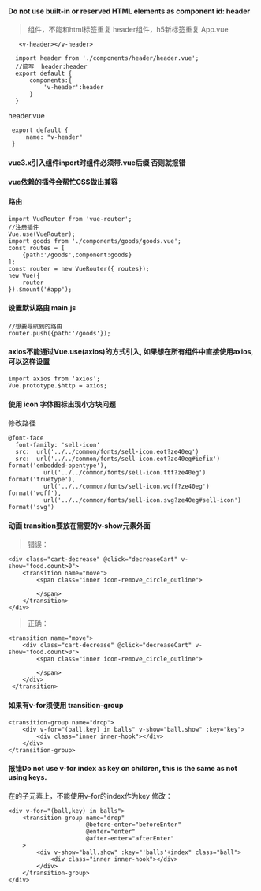 #### Do not use built-in or reserved HTML elements as component id: header
>组件，不能和html标签重复
>header组件，h5新标签重复
App.vue
```
   <v-header></v-header>

  import header from './components/header/header.vue';
  //简写  header:header
  export default {
      components:{
          'v-header':header
      }
  }
```
header.vue
```
 export default {
     name: "v-header"
 }
```

#### vue3.x引入组件inport时组件必须带.vue后缀 否则就报错
#### vue依赖的插件会帮忙CSS做出兼容
#### 路由
```
import VueRouter from 'vue-router';
//注册插件
Vue.use(VueRouter);
import goods from './components/goods/goods.vue';
const routes = [
    {path:'/goods',component:goods}
];
const router = new VueRouter({ routes});
new Vue({
    router
}).$mount('#app');
```
#### 设置默认路由 main.js
```
//想要导航到的路由
router.push({path:'/goods'});
```
#### axios不能通过Vue.use(axios)的方式引入, 如果想在所有组件中直接使用axios, 可以这样设置
```
import axios from 'axios';
Vue.prototype.$http = axios;
```
#### 使用 icon 字体图标出现小方块问题
修改路径
```
@font-face
  font-family: 'sell-icon'
  src:  url('../../common/fonts/sell-icon.eot?ze40eg')
  src:  url('../../common/fonts/sell-icon.eot?ze40eg#iefix') format('embedded-opentype'),
          url('../../common/fonts/sell-icon.ttf?ze40eg') format('truetype'),
          url('../../common/fonts/sell-icon.woff?ze40eg') format('woff'),
          url('../../common/fonts/sell-icon.svg?ze40eg#sell-icon') format('svg')
```
#### 动画 transition要放在需要的v-show元素外面
>错误：
```
<div class="cart-decrease" @click="decreaseCart" v-show="food.count>0">
    <transition name="move">
        <span class="inner icon-remove_circle_outline">

        </span>
    </transition>
</div>
```
>正确：
```
<transition name="move">
    <div class="cart-decrease" @click="decreaseCart" v-show="food.count>0">
        <span class="inner icon-remove_circle_outline">

        </span>
    </div>
 </transition>
```
#### 如果有v-for须使用 transition-group
```
<transition-group name="drop">
    <div v-for="(ball,key) in balls" v-show="ball.show" :key="key">
        <div class="inner inner-hook"></div>
    </div>
</transition-group>
```
#### 报错Do not use v-for index as key on <transition-group> children, this is the same as not using keys.
在<transition-group>的子元素上，不能使用v-for的index作为key
修改：
```
<div v-for="(ball,key) in balls">
    <transition-group name="drop"
                      @before-enter="beforeEnter"
                      @enter="enter"
                      @after-enter="afterEnter"
    >
        <div v-show="ball.show" :key="'balls'+index" class="ball">
            <div class="inner inner-hook"></div>
        </div>
    </transition-group>
</div>
```
